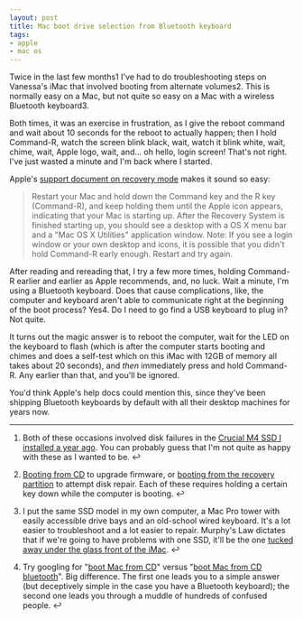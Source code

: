 ```yaml
---
layout: post
title: Mac boot drive selection from Bluetooth keyboard
tags:
- apple
- mac os
---
```

Twice in the last few months1 I've had to do troubleshooting steps on
Vanessa's iMac that involved booting from alternate volumes2. This is normally
easy on a Mac, but not quite so easy on a Mac with a wireless Bluetooth
keyboard3.

Both times, it was an exercise in frustration, as I give the reboot command
and wait about 10 seconds for the reboot to actually happen; then I hold
Command-R, watch the screen blink black, wait, watch it blink white, wait,
chime, wait, Apple logo, wait, and… oh hello, login screen! That's not right.
I've just wasted a minute and I'm back where I started.

Apple's [support document on recovery
mode](http://support.apple.com/kb/HT4718) makes it sound so easy:

> Restart your Mac and hold down the Command key and the R key (Command-R),
and keep holding them until the Apple icon appears, indicating that your Mac
is starting up. After the Recovery System is finished starting up, you should
see a desktop with a OS X menu bar and a "Mac OS X Utilities" application
window. Note: If you see a login window or your own desktop and icons, it is
possible that you didn't hold Command-R early enough. Restart and try again.

After reading and rereading that, I try a few more times, holding Command-R
earlier and earlier as Apple recommends, and, no luck. Wait a minute, I'm
using a Bluetooth keyboard. Does that cause complications, like, the computer
and keyboard aren't able to communicate right at the beginning of the boot
process? Yes4. Do I need to go find a USB keyboard to plug in? Not quite.

It turns out the magic answer is to reboot the computer, wait for the LED on
the keyboard to flash (which is after the computer starts booting and chimes
and does a self-test which on this iMac with 12GB of memory all takes about 20
seconds), and _then_ immediately press and hold Command-R. Any earlier than
that, and you'll be ignored.

You'd think Apple's help docs could mention this, since they've been shipping
Bluetooth keyboards by default with all their desktop machines for years now.

* * *

  1. Both of these occasions involved disk failures in the [Crucial M4 SSD I installed a year ago](http://blog.metamatt.com/blog/2012/01/20/nothing-is-as-easy-as-it-should-be-ssd-upgrades/). You can probably guess that I'm not quite as happy with these as I wanted to be. ↩

  2. [Booting from CD](http://support.apple.com/kb/HT1533) to upgrade firmware, or [booting from the recovery partition](http://support.apple.com/kb/HT4718) to attempt disk repair. Each of these requires holding a certain key down while the computer is booting. ↩

  3. I put the same SSD model in my own computer, a Mac Pro tower with easily accessible drive bays and an old-school wired keyboard. It's a lot easier to troubleshoot and a lot easier to repair. Murphy's Law dictates that if we're going to have problems with one SSD, it'll be the one [tucked away under the glass front of the iMac](http://www.ifixit.com/Guide/iMac+Intel+27-Inch+EMC+2309+and+2374+Hard+Drive+Replacement/1634/1). ↩

  4. Try googling for "[boot Mac from CD](https://www.google.com/search?q=boot+mac+from+cd)" versus "[boot Mac from CD bluetooth](https://www.google.com/search?q=boot+mac+from+cd+bluetooth)". Big difference. The first one leads you to a simple answer (but deceptively simple in the case you have a Bluetooth keyboard); the second one leads you through a muddle of hundreds of confused people. ↩

